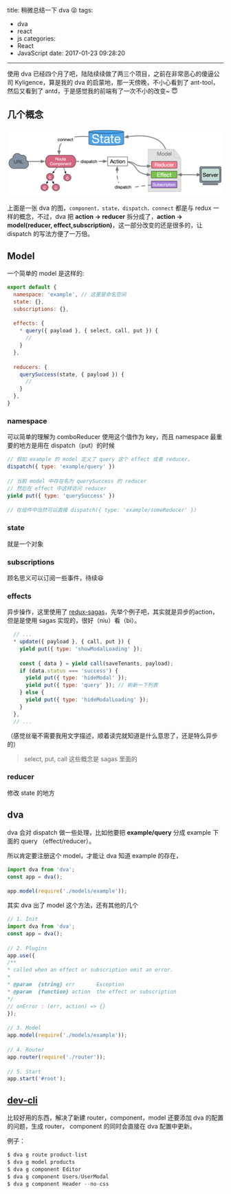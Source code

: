 title: 稍微总结一下 dva 😜
tags:
  - dva
  - react
  - js
categories:
  - React
  - JavaScript
date: 2017-01-23 09:28:20
---

使用 dva 已经四个月了吧，陆陆续续做了两三个项目，之前在非常恶心的傻逼公司 Kyligence，算是我的 dva 的启蒙地，那一天傍晚，不小心看到了 ant-tool，然后又看到了 antd，于是感觉我的前端有了一次不小的改变~ 😇

## 几个概念

![](../images/dva-flow.png)

上面是一张 dva 的图，`component，state，dispatch，connect` 都是与 redux 一样的概念，不过，dva 把 **action -> reducer** 拆分成了，**action -> model(reducer, effect,subscription)**，这一部分改变的还是很多的，让 dispatch 的写法方便了一万倍。

## Model

一个简单的 model 是这样的:

```js
export default {
  namespace: 'example', // 这里是命名空间  
  state: {},
  subscriptions: {},
  
  effects: {
    * query({ payload }, { select, call, put }) {
      //
    }
  },

  reducers: {
    querySuccess(state, { payload }) {
      //
    }
  },
}
```

### namespace

可以简单的理解为 comboReducer 使用这个值作为 key，而且 namespace 最重要的地方是用在 dispatch（put）的时候

```js
// 假如 example 的 model 定义了 query 这个 effect 或者 reducer。
dispatch({ type: 'example/query' })

// 当前 model 中存在名为 querySuccess 的 reducer
// 然后在 effect 中这样访问 reducer
yield put({ type: 'querySuccess' }) 

// 在组件中当然可以直接 dispatch({ type: 'example/someReducer' })
```

### state 

就是一个对象

### subscriptions 

顾名思义可以订阅一些事件，待续😆

### effects 

异步操作，这里使用了 [redux-sagas](https://github.com/redux-saga/redux-saga)，先举个例子吧，其实就是异步的action， 但是是使用 sagas 实现的，很好（niu）看（bi）。

```js
  // ...
  * update({ payload }, { call, put }) {
    yield put({ type: 'showModalLoading' });

    const { data } = yield call(saveTenants, payload);
    if (data.status === 'success') {
      yield put({ type: 'hideModal' });
      yield put({ type: 'query' }); // 刷新一下列表
    } else {
      yield put({ type: 'hideModalLoading' });
    }
  },
  // ...
```

（感觉丝毫不需要我用文字描述，顺着读完就知道是什么意思了，还是特么异步的）

> select, put, call 这些概念是 sagas 里面的

### reducer 

修改 state 的地方

## dva

dva 会对 dispatch 做一些处理，比如他要把 **example/query** 分成 example 下面的 query （effect/reducer）。

所以肯定要注册这个 model，才能让 dva 知道 example 的存在，

```js
import dva from 'dva';
const app = dva();

app.model(require('./models/example'));
```

其实 dva 出了 model 这个方法，还有其他的几个

```js
// 1. Init
import dva from 'dva';
const app = dva();

// 2. Plugins
app.use({
/**
* called when an effect or subscription emit an error.
*
* @param  {string} err       Exception
* @param  {function} action  the effect or subscription
*/
// onError : (err, action) => {}
});

// 3. Model
app.model(require('./models/example'));

// 4. Router
app.router(require('./router'));

// 5. Start
app.start('#root');

```

## [dev-cli](https://github.com/dvajs/dva-cli)

比较好用的东西，解决了新建 router，component，model 还要添加 dva 的配置的问题，生成 router， component 的同时会直接在 dva 配置中更新。

例子：

```js
$ dva g route product-list
$ dva g model products
$ dva g component Editor
$ dva g component Users/UserModal
$ dva g component Header --no-css
```